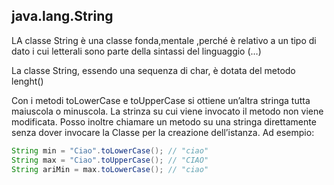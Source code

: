 ## java.lang.String 
LA classe String è una classe fonda,mentale ,perché è relativo a un tipo di dato i cui letterali sono parte della sintassi del linguaggio (…)

La classe String, essendo una sequenza di char, è dotata del metodo lenght()

Con i metodi toLowerCase e toUpperCase si ottiene un’altra stringa tutta maiuscola o minuscola. La strinza su cui viene invocato il metodo non viene modificata. Posso inoltre chiamare un metodo su una stringa direttamente senza dover invocare la Classe per la creazione dell’istanza.
Ad esempio:
```java
String min = "Ciao".toLowerCase(); // "ciao"
String max = "Ciao".toUpperCase(); // "CIAO"
String ariMin = max.toLowerCase(); // "ciao"
```

